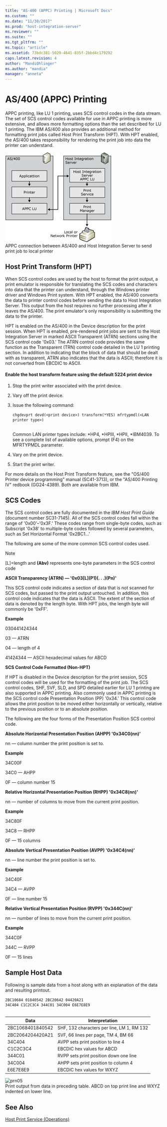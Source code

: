 ```yaml
---
title: "AS-400 (APPC) Printing | Microsoft Docs"
ms.custom: ""
ms.date: "11/30/2017"
ms.prod: "host-integration-server"
ms.reviewer: ""
ms.suite: ""
ms.tgt_pltfrm: ""
ms.topic: "article"
ms.assetid: 73bdc381-5029-4641-835f-2bbd4c179292
caps.latest.revision: 4
author: "MandiOhlinger"
ms.author: "mandia"
manager: "anneta"
---
```

# AS/400 (APPC) Printing
APPC printing, like LU 1 printing, uses SCS control codes in the data stream. The set of SCS control codes available for use in APPC printing is more extensive, and allows more formatting options than the set described for LU 1 printing. The IBM AS/400 also provides an additional method for formatting print jobs called Host Print Transform (HPT). With HPT enabled, the AS/400 takes responsibility for rendering the print job into data the printer can understand.  
  
 ![](../core/media/prn04.gif "prn04")  
APPC connection between AS/400 and Host Integration Server to send print job to local printer  
  
## Host Print Transform (HPT)  
 When SCS control codes are used by the host to format the print output, a print emulator is responsible for translating the SCS codes and characters into data that the printer can understand, through the Windows printer driver and Windows Print system. With HPT enabled, the AS/400 converts the data to printer control codes before sending the data to Host Integration Server. This output from the host requires no further processing after it leaves the AS/400. The print emulator's only responsibility is submitting the data to the printer.  
  
 HPT is enabled on the AS/400 in the Device description for the print session. When HPT is enabled, pre-rendered print jobs are sent to the Host Integration Server in marked ASCII Transparent (ATRN) sections using the SCS control code '0x03.' The ATRN control code provides the same function as the Transparent (TRN) control code detailed in the LU 1 printing section. In addition to indicating that the block of data that should be dealt with as transparent, ATRN also indicates that the data is ASCII; therefore it is not converted from EBCDIC to ASCII.  
  
#### Enable the host transform feature using the default 5224 print device  
  
1.  Stop the print writer associated with the print device.  
  
2.  Vary off the print device.  
  
3.  Issue the following command:  
  
    ```  
    chgdevprt devd(<print device>) transform(*YES) mfrtypmdl(<LAN printer type>)  
  
    ```  
  
     Common LAN printer types include: *HP4, \*HPIII, \*HPII, \*IBM4039. To see a complete list of available options, prompt (F4) on the MFRTYPMDL parameter.  
  
4.  Vary on the print device.  
  
5.  Start the print writer.  
  
 For more details on the Host Print Transform feature, see the "OS/400 Printer device programming" manual (SC41-3713), or the "AS/400 Printing IV" redbook (GG24-4389). Both are available from IBM.  
  
## SCS Codes  
 The SCS control codes are fully documented in the *IBM Host Print Guide* (document number SC31-7145). All of the SCS control codes fall within the range of '0x00'–'0x3F.' These codes range from single-byte codes, such as Subscript '0x38' to multiple-byte codes followed by several parameters, such as Set Horizontal Format '0x2BC1...'  
  
 The following are some of the more common SCS control codes used.  
  
> [!NOTE]
>  [L]=length and **(Abv)** represents one-byte parameters in the SCS control code  
  
 **ASCII Transparency (ATRN) — '0x03[L](P1\)(. . .)(Pn)'**  
  
 This SCS control code indicates a section of data that is not scanned for SCS codes, but passed to the print output untouched. In addition, this control code indicates that the data is ASCII. The extent of the section of data is denoted by the length byte. With HPT jobs, the length byte will commonly be '0xFF'.  
  
 **Example**  
  
 030441424344  
  
 03 — ATRN  
  
 04 — length of 4  
  
 41424344 — ASCII hexadecimal values for ABCD  
  
 **SCS Control Code Formatted (Non-HPT)**  
  
 If HPT is disabled in the Device description for the print session, SCS control codes will be used for the formatting of the print job. The SCS control codes, SHF, SVF, SLD, and SPD detailed earlier for LU 1 printing are also supported in APPC printing. Also commonly used in APPC printing is the SCS control code Presentation Position (PP) '0x34.' This control code allows the print position to be moved either horizontally or vertically, relative to the previous position or to an absolute position.  
  
 The following are the four forms of the Presentation Position SCS control code.  
  
 **Absolute Horizontal Presentation Position (AHPP) '0x34C0(nn)'**  
  
 nn — column number the print position is set to.  
  
 **Example**  
  
 34C00F  
  
 34C0 — AHPP  
  
 0F — column number 15  
  
 **Relative Horizontal Presentation Position (RHPP) '0x34C8(nn)'**  
  
 nn — number of columns to move from the current print position.  
  
 **Example**  
  
 34C80F  
  
 34C8 — RHPP  
  
 0F — 15 columns  
  
 **Absolute Vertical Presentation Position (AVPP) '0x34C4(nn)'**  
  
 nn — line number the print position is set to.  
  
 **Example**  
  
 34C40F  
  
 34C4 — AVPP  
  
 0F — line number 15  
  
 **Relative Vertical Presentation Position (RVPP) '0x344C(nn)'**  
  
 nn — number of lines to move from the current print position.  
  
 **Example**  
  
 344C0F  
  
 344C — RVPP  
  
 0F — 15 lines  
  
## Sample Host Data  
 Following is sample data from a host along with an explanation of the data and resulting printout.  
  
```  
2BC10684 01840542 2BC20642 04420A21   
34C404 C1C2C3C4 344C01 34C004 E6E7E8E9  
  
```  
  
|Data|Interpretation|  
|----------|--------------------|  
|2BC1068401840542|SHF, 132 characters per line, LM 1, RM 132|  
|2BC2064204420A21|SVF, 66 lines per page, TM 4, BM 66|  
|34C404|AVPP sets print position to line 4|  
|C1C2C3C4|EBCDIC hex values for ABCD|  
|344C01|RVPP sets print position down one line|  
|34C004|AHPP sets print position to column 4|  
|E6E7E8E9|EBCDIC hex values for WXYZ|  
  
 ![](../Image/prn05.gif "prn05")  
Print output from data in preceding table. ABCD on top print line and WXYZ indented on lower line.  
  
## See Also  
 [Host Print Service (Operations)](host-print-service-operations-2.md)